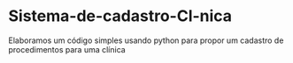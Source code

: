 # Sistema-de-cadastro-Cl-nica
Elaboramos um código simples usando python para propor um cadastro de procedimentos para uma clínica
